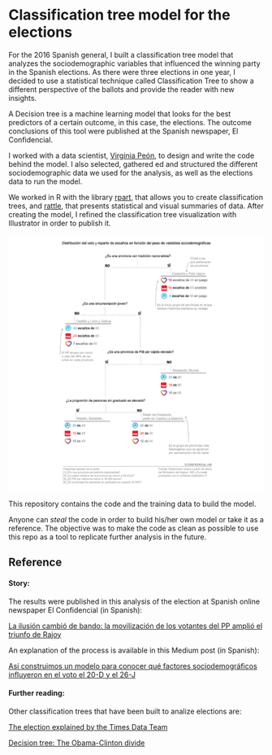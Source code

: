 # Classification tree model for the elections


For the 2016 Spanish general, I built a classification tree model that analyzes the sociodemographic variables that influenced the winning party in the Spanish elections. As there were three elections in one year, I decided to use a statistical technique called Classification Tree to show a different perspective of the ballots and provide the reader with new insights. 

A Decision tree is a machine learning model that looks for the best predictors of a certain outcome, in this case, the elections. The outcome conclusions of this tool were published at the Spanish newspaper, El Confidencial.

I worked with a data scientist, [Virginia Peón](https://lab.elconfidencial.com/@vpeon), to design and write the code behind the model. I also selected, gathered ed and structured the different sociodemographic data we used for the analysis, as well as the elections data to run the model. 

We worked in R with the library [rpart](https://cran.r-project.org/web/packages/rpart/rpart.pdf), that allows you to create classification trees, and [rattle](https://rattle.togaware.com/), that presents statistical and visual summaries of data. After creating the model, I refined the classification tree visualization with Illustrator in order to publish it.

![alt text](img/tree-model-final.png "Logo Title Text 1")


This repository contains the code and the training data to build the model. 

Anyone can *steal* the code in order to build his/her own model or take it as a reference. The objective was to make the code as clean as possible to use this repo as a tool to replicate further analysis in the future.


## Reference


#### Story:

The results were published in this analysis of the election at Spanish online newspaper El Confidencial (in Spanish):

[La ilusión cambió de bando: la movilización de los votantes del PP amplió el triunfo de Rajoy](https://www.elconfidencial.com/elecciones-generales/2016-07-02/ilusion-movilizacion-electorado-pp-elecciones-26j-analisis-datos_1226947/)

An explanation of the process is available in this Medium post (in Spanish):

[Así construimos un modelo para conocer qué factores sociodemográficos influyeron en el voto el 20-D y el 26-J](https://lab.elconfidencial.com/as%C3%AD-construimos-un-modelo-para-conocer-qu%C3%A9-factores-sociodemogr%C3%A1ficos-influyeron-en-el-voto-el-20-d-6e5cd298929d)


#### Further reading:

Other classification trees that have been built to analize elections are:

[The election explained by the Times Data Team](https://medium.com/digital-times/the-election-explained-by-the-times-data-team-482d3ab95f5c)

[Decision tree: The Obama-Clinton divide](https://archive.nytimes.com/www.nytimes.com/imagepages/2008/04/16/us/20080416_OBAMA_GRAPHIC.html)

